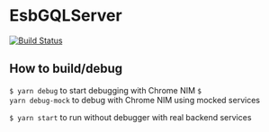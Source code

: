 # EsbGQLServer
[![Build Status](https://travis-ci.org/Tel-Aviv/EsbGQLServer.svg?branch=master)](https://travis-ci.org/Tel-Aviv/EsbGQLServer) 

## How to build/debug
<code>$ yarn debug</code> to start debugging with Chrome NIM
<code>$ yarn debug-mock</code> to debug with Chrome NIM using mocked services

<code>$ yarn start</code> to run without debugger with real backend services


